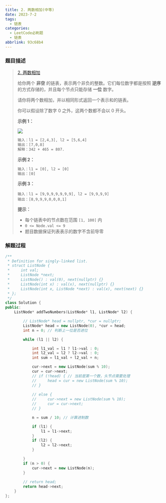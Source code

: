 ```yaml
---
title: 2. 两数相加(中等)
date: 2023-7-2
tags:
  - 链表
categories:
  - LeetCode必刷题
  - 链表
abbrlink: 93c68b4
---
```


### 题目描述

> [2. 两数相加](https://leetcode.cn/problems/add-two-numbers/)
>
> 给你两个 **非空** 的链表，表示两个非负的整数。它们每位数字都是按照 **逆序** 的方式存储的，并且每个节点只能存储 **一位** 数字。
>
> 请你将两个数相加，并以相同形式返回一个表示和的链表。
>
> 你可以假设除了数字 0 之外，这两个数都不会以 0 开头。
>
>  
>
> **示例 1：**
>
> ![](https://s1.vika.cn/space/2022/11/21/ceb87640ab294e0084009f9e0b207069)
>
> ```txt
> 输入：l1 = [2,4,3], l2 = [5,6,4]
> 输出：[7,0,8]
> 解释：342 + 465 = 807.
> ```
>
> **示例 2：**
>
> ```txt
> 输入：l1 = [0], l2 = [0]
> 输出：[0]
> ```
>
> **示例 3：**
>
> ```tx
> 输入：l1 = [9,9,9,9,9,9,9], l2 = [9,9,9,9]
> 输出：[8,9,9,9,0,0,0,1]
> ```
>
>  
>
> **提示：**
>
> - 每个链表中的节点数在范围 `[1, 100]` 内
> - `0 <= Node.val <= 9`
> - 题目数据保证列表表示的数字不含前导零

### 解题过程

```cpp
/**
 * Definition for singly-linked list.
 * struct ListNode {
 *     int val;
 *     ListNode *next;
 *     ListNode() : val(0), next(nullptr) {}
 *     ListNode(int x) : val(x), next(nullptr) {}
 *     ListNode(int x, ListNode *next) : val(x), next(next) {}
 * };
 */
class Solution {
public:
    ListNode* addTwoNumbers(ListNode* l1, ListNode* l2) {

        // ListNode* head = nullptr, *cur = nullptr;
        ListNode* head = new ListNode(0), *cur = head;
        int n = 0; // 判断上一位是否进位

        while (l1 || l2) {

            int l1_val = l1 ? l1->val : 0;
            int l2_val = l2 ? l2->val : 0;
            int sum = l1_val + l2_val + n;

            cur->next = new ListNode(sum % 10);
            cur = cur->next;
            // if (!head) { // 当前是第一个数，头节点需要处理
            //     head = cur = new ListNode(sum % 10);
            // }
            
            // else {
            //     cur->next = new ListNode(sum % 10);
            //     cur = cur->next;
            // }

            n = sum / 10; // 计算进制数

            if (l1) {
                l1 = l1->next;
            }
            if (l2) {
                l2 = l2->next;
            }

        }
        if (n > 0) {
            cur->next = new ListNode(n);
        }
        
        // return head;
        return head->next;
    }
};
```

